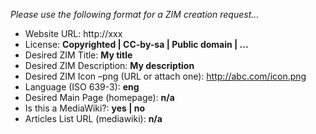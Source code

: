 *Please use the following format for a ZIM creation request…*

- Website URL: http://xxx
- License: **Copyrighted | CC-by-sa | Public domain | ...**
- Desired ZIM Title: **My title**
- Desired ZIM Description: **My description**
- Desired ZIM Icon –png (URL or attach one): http://abc.com/icon.png
- Language (ISO 639-3): **eng**
- Desired Main Page (homepage): **n/a**
- Is this a MediaWiki?: **yes | no**
- Articles List URL (mediawiki): **n/a**
